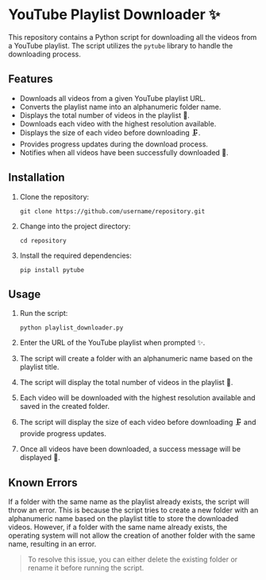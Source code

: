 # YouTube Playlist Downloader ✨

This repository contains a Python script for downloading all the videos from a YouTube playlist. The script utilizes the `pytube` library to handle the downloading process.

## Features

- Downloads all videos from a given YouTube playlist URL.
- Converts the playlist name into an alphanumeric folder name.
- Displays the total number of videos in the playlist 🎦.
- Downloads each video with the highest resolution available.
- Displays the size of each video before downloading 🗜.
- Provides progress updates during the download process.
- Notifies when all videos have been successfully downloaded 🎉.

## Installation

1. Clone the repository:

   ```
   git clone https://github.com/username/repository.git
   ```

2. Change into the project directory:

   ```
   cd repository
   ```

3. Install the required dependencies:

   ```
   pip install pytube
   ```

## Usage

1. Run the script:

   ```
   python playlist_downloader.py
   ```

2. Enter the URL of the YouTube playlist when prompted ✨.

3. The script will create a folder with an alphanumeric name based on the playlist title.

4. The script will display the total number of videos in the playlist 🎦.

5. Each video will be downloaded with the highest resolution available and saved in the created folder.

6. The script will display the size of each video before downloading 🗜 and provide progress updates.

7. Once all videos have been downloaded, a success message will be displayed 🎉.

## Known Errors

If a folder with the same name as the playlist already exists, the script will throw an error. This is because the script tries to create a new folder with an alphanumeric name based on the playlist title to store the downloaded videos. However, if a folder with the same name already exists, the operating system will not allow the creation of another folder with the same name, resulting in an error.

> To resolve this issue, you can either delete the existing folder or rename it before running the script.

